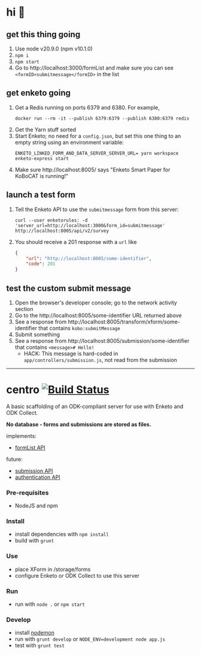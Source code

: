 # hi 👋

## get this thing going

1. Use node v20.9.0 (npm v10.1.0)
1. `npm i`
1. `npm start`
1. Go to http://localhost:3000/formList and make sure you can see `<formID>submitmessage</formID>` in the list

## get enketo going

1. Get a Redis running on ports 6379 and 6380. For example,
   ```
   docker run --rm -it --publish 6379:6379 --publish 6380:6379 redis
   ```
1. Get the Yarn stuff sorted
1. Start Enketo; no need for a `config.json`, but set this one thing to an empty string using an environment variable:
   ```
   ENKETO_LINKED_FORM_AND_DATA_SERVER_SERVER_URL= yarn workspace enketo-express start
   ```
1. Make sure http://localhost:8005/ says "Enketo Smart Paper for KoBoCAT is running!"

## launch a test form

1. Tell the Enketo API to use the `submitmessage` form from this server:
   ```
   curl --user enketorules: -d 'server_url=http://localhost:3000&form_id=submitmessage' http://localhost:8005/api/v2/survey
   ```
1. You should receive a 201 response with a `url` like
   ```json
   {
       "url": "http://localhost:8005/some-identifier",
       "code": 201
   }
   ```

## test the custom submit message

1. Open the browser's developer console; go to the network activity section
1. Go to the http://localhost:8005/some-identifier URL returned above
1. See a response from http://localhost:8005/transform/xform/some-identifier that contains `kobo:submitMessage`
1. Submit something
1. See a response from http://localhost:8005/submission/some-identifier that contains `<message># Hello!`
    * HACK: This message is hard-coded in `app/controllers/submission.js`, not read from the submission

- - -

centro [![Build Status](https://travis-ci.org/enketo/centro.png)](https://travis-ci.org/enketo/centro)
=============

A basic scaffolding of an ODK-compliant server for use with Enketo and ODK Collect. 

**No database - forms and submissions are stored as files.**

implements:

* [formList API](https://bitbucket.org/javarosa/javarosa/wiki/FormListAPI)

future:

* [submission API](https://bitbucket.org/javarosa/javarosa/wiki/FormSubmissionAPI)
* [authentication API](https://bitbucket.org/javarosa/javarosa/wiki/AuthenticationAPI)

### Pre-requisites
* NodeJS and npm

### Install
* install dependencies with `npm install`
* build with `grunt`

### Use
* place XForm in /storage/forms
* configure Enketo or ODK Collect to use this server

### Run
* run with `node .` or `npm start`

### Develop
* install [nodemon](https://github.com/remy/nodemon)
* run with `grunt develop` or `NODE_ENV=development node app.js`
* test with `grunt test`
